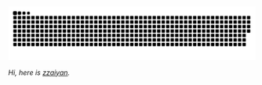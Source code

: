 <picture>
  <source media="(prefers-color-scheme: dark)" srcset="https://raw.githubusercontent.com/zzaiyan/zzaiyan/output/github-contribution-grid-snake-dark.svg">
  <source media="(prefers-color-scheme: light)" srcset="https://raw.githubusercontent.com/zzaiyan/zzaiyan/output/github-contribution-grid-snake.svg">
  <img alt="github contribution grid snake animation" src="https://raw.githubusercontent.com/zzaiyan/zzaiyan/output/github-contribution-grid-snake.svg">
</picture>


*Hi, here is [zzaiyan](https://zzaiyan.com/).*
